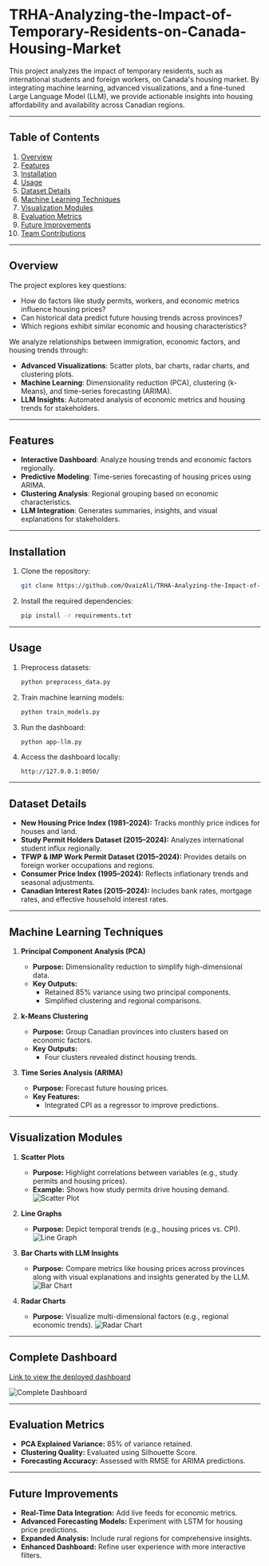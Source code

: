 # TRHA-Analyzing-the-Impact-of-Temporary-Residents-on-Canada-Housing-Market

This project analyzes the impact of temporary residents, such as international students and foreign workers, on Canada's housing market. By integrating machine learning, advanced visualizations, and a fine-tuned Large Language Model (LLM), we provide actionable insights into housing affordability and availability across Canadian regions.

---

## **Table of Contents**
1. [Overview](#overview)
2. [Features](#features)
3. [Installation](#installation)
4. [Usage](#usage)
5. [Dataset Details](#dataset-details)
6. [Machine Learning Techniques](#machine-learning-techniques)
7. [Visualization Modules](#visualization-modules)
8. [Evaluation Metrics](#evaluation-metrics)
9. [Future Improvements](#future-improvements)
10. [Team Contributions](#team-contributions)

---

## **Overview**

The project explores key questions:
- How do factors like study permits, workers, and economic metrics influence housing prices?
- Can historical data predict future housing trends across provinces?
- Which regions exhibit similar economic and housing characteristics?

We analyze relationships between immigration, economic factors, and housing trends through:
- **Advanced Visualizations**: Scatter plots, bar charts, radar charts, and clustering plots.
- **Machine Learning**: Dimensionality reduction (PCA), clustering (k-Means), and time-series forecasting (ARIMA).
- **LLM Insights**: Automated analysis of economic metrics and housing trends for stakeholders.

---

## **Features**

- **Interactive Dashboard**: Analyze housing trends and economic factors regionally.
- **Predictive Modeling**: Time-series forecasting of housing prices using ARIMA.
- **Clustering Analysis**: Regional grouping based on economic characteristics.
- **LLM Integration**: Generates summaries, insights, and visual explanations for stakeholders.

---

## **Installation**

1. Clone the repository:
   ```bash
   git clone https://github.com/OvaizAli/TRHA-Analyzing-the-Impact-of-Temporary-Residents-on-Canada-Housing-Market.git
   ```
2. Install the required dependencies:
   ```bash
   pip install -r requirements.txt
   ```

---

## **Usage**

1. Preprocess datasets:
   ```bash
   python preprocess_data.py
   ```
2. Train machine learning models:
   ```bash
   python train_models.py
   ```
3. Run the dashboard:
   ```bash
   python app-llm.py
   ```
4. Access the dashboard locally:
   ```
   http://127.0.0.1:8050/
   ```

---

## **Dataset Details**

- **New Housing Price Index (1981–2024):** Tracks monthly price indices for houses and land.
- **Study Permit Holders Dataset (2015–2024):** Analyzes international student influx regionally.
- **TFWP & IMP Work Permit Dataset (2015–2024):** Provides details on foreign worker occupations and regions.
- **Consumer Price Index (1995–2024):** Reflects inflationary trends and seasonal adjustments.
- **Canadian Interest Rates (2015–2024):** Includes bank rates, mortgage rates, and effective household interest rates.

---

## **Machine Learning Techniques**

1. **Principal Component Analysis (PCA)**
   - **Purpose:** Dimensionality reduction to simplify high-dimensional data.
   - **Key Outputs:**
     - Retained 85% variance using two principal components.
     - Simplified clustering and regional comparisons.

2. **k-Means Clustering**
   - **Purpose:** Group Canadian provinces into clusters based on economic factors.
   - **Key Outputs:**
     - Four clusters revealed distinct housing trends.

3. **Time Series Analysis (ARIMA)**
   - **Purpose:** Forecast future housing prices.
   - **Key Features:**
     - Integrated CPI as a regressor to improve predictions.

---

## **Visualization Modules**

1. **Scatter Plots**
   - **Purpose:** Highlight correlations between variables (e.g., study permits and housing prices).
   - **Example:** Shows how study permits drive housing demand.
   ![Scatter Plot](Scatter-Plot.png)

2. **Line Graphs**
   - **Purpose:** Depict temporal trends (e.g., housing prices vs. CPI).
   ![Line Graph](Line-Graph.png)

3. **Bar Charts with LLM Insights**
   - **Purpose:** Compare metrics like housing prices across provinces along with visual explanations and insights generated by the LLM.
   ![Bar Chart](LLM-Integration.png)

4. **Radar Charts**
   - **Purpose:** Visualize multi-dimensional factors (e.g., regional economic trends).
   ![Radar Chart](Radar-Chart.png)

---

## **Complete Dashboard**
[Link to view the deployed dashboard](https://trha-dashboard.onrender.com/)

![Complete Dashboard](Complete-Dashboard.png)


---

## **Evaluation Metrics**

- **PCA Explained Variance:** 85% of variance retained.
- **Clustering Quality:** Evaluated using Silhouette Score.
- **Forecasting Accuracy:** Assessed with RMSE for ARIMA predictions.

---

## **Future Improvements**

- **Real-Time Data Integration:** Add live feeds for economic metrics.
- **Advanced Forecasting Models:** Experiment with LSTM for housing price predictions.
- **Expanded Analysis:** Include rural regions for comprehensive insights.
- **Enhanced Dashboard:** Refine user experience with more interactive filters.
